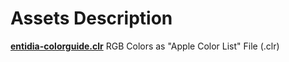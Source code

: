 # Assets Description

**[entidia-colorguide.clr](entidia-colorguide.clr)**
RGB Colors as "Apple Color List" File (.clr)
